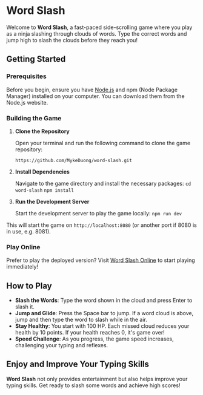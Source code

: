 # Word Slash

Welcome to **Word Slash**, a fast-paced side-scrolling game where you play as a ninja slashing through clouds of words. Type the correct words and jump high to slash the clouds before they reach you!

## Getting Started

### Prerequisites

Before you begin, ensure you have [Node.js](https://nodejs.org/) and npm (Node Package Manager) installed on your computer. You can download them from the Node.js website.

### Building the Game

1. **Clone the Repository**

   Open your terminal and run the following command to clone the game repository:

    `https://github.com/MykeDuong/word-slash.git`

2. **Install Dependencies**

    Navigate to the game directory and install the necessary packages:
    `cd word-slash`
    `npm install`

3. **Run the Development Server**

    Start the development server to play the game locally:
    `npm run dev`

This will start the game on `http://localhost:8080` (or another port if 8080 is in use, e.g. 8081).

### Play Online

Prefer to play the deployed version? Visit [Word Slash Online](https://word-slash.vercel.app) to start playing immediately!

## How to Play

- **Slash the Words**: Type the word shown in the cloud and press Enter to slash it.
- **Jump and Glide**: Press the Space bar to jump. If a word cloud is above, jump and then type the word to slash while in the air.
- **Stay Healthy**: You start with 100 HP. Each missed cloud reduces your health by 10 points. If your health reaches 0, it's game over!
- **Speed Challenge**: As you progress, the game speed increases, challenging your typing and reflexes.

## Enjoy and Improve Your Typing Skills

**Word Slash** not only provides entertainment but also helps improve your typing skills. Get ready to slash some words and achieve high scores!